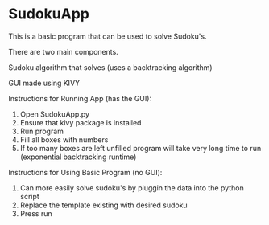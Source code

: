 # SudokuApp

This is a basic program that can be used to solve Sudoku's.

There are two main components.

Sudoku algorithm that solves (uses a backtracking algorithm)

GUI made using KIVY

Instructions for Running App (has the GUI):

1. Open SudokuApp.py
2. Ensure that kivy package is installed
3. Run program 
4. Fill all boxes with numbers
5. If too many boxes are left unfilled program will take very long time to run (exponential backtracking runtime)

Instructions for Using Basic Program (no GUI):

1. Can more easily solve sudoku's by pluggin the data into the python script
2. Replace the template existing with desired sudoku 
3. Press run

